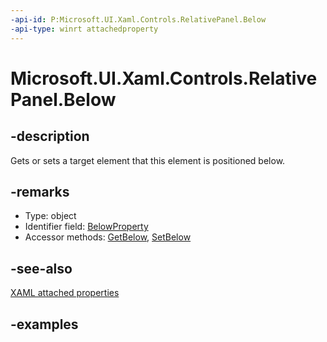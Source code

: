 ```yaml
---
-api-id: P:Microsoft.UI.Xaml.Controls.RelativePanel.Below
-api-type: winrt attachedproperty
---
```


# Microsoft.UI.Xaml.Controls.RelativePanel.Below

<!--
see GetBelow, and SetBelow
-->


## -description

Gets or sets a target element that this element is positioned below.

## -remarks

<ul><li>Type: object</li><li>Identifier field: <a href="/uwp/api/windows.ui.xaml.controls.relativepanel.belowproperty">BelowProperty</a></li><li>Accessor methods: <a href="/uwp/api/windows.ui.xaml.controls.relativepanel.getbelow">GetBelow</a>, <a href="/uwp/api/windows.ui.xaml.controls.relativepanel.setbelow">SetBelow</a></li></ul>

## -see-also

[XAML attached properties](/windows/uwp/xaml-platform/attached-properties-overview)

## -examples



